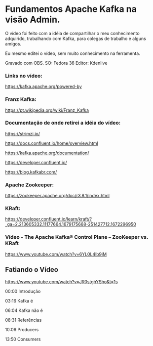 # Fundamentos Apache Kafka na visão Admin.

O vídeo foi feito com a idéia de compartilhar o meu conhecimento adquirido, trabalhando com Kafka, para colegas de trabalho e alguns amigos.

Eu mesmo editei o vídeo, sem muito conhecimento na ferramenta.

Gravado com OBS.
SO: Fedora 36
Editor: Kdenlive

### Links no vídeo: 

https://kafka.apache.org/powered-by

### Franz Kafka:
https://pt.wikipedia.org/wiki/Franz_Kafka

### Documentação de onde retirei a idéia do vídeo:
https://strimzi.io/ 

https://docs.confluent.io/home/overview.html 

https://kafka.apache.org/documentation/ 

https://developer.confluent.io/ 

https://blog.kafkabr.com/ 

### Apache Zookeeper:
https://zookeeper.apache.org/doc/r3.8.1/index.html

### KRaft:
https://developer.confluent.io/learn/kraft/?_ga=2.213605332.11177664.1679175668-251427712.1672296950

### Vídeo - The Apache Kafka® Control Plane – ZooKeeper vs. KRaft
https://www.youtube.com/watch?v=6YL0L4lb9iM

## Fatiando o Vídeo
https://www.youtube.com/watch?v=JR0stghYSho&t=1s

00:00 Introdução

03:16 Kafka é

06:04 Kafka não é

08:31 Referências

10:06 Producers

13:50 Consumers

